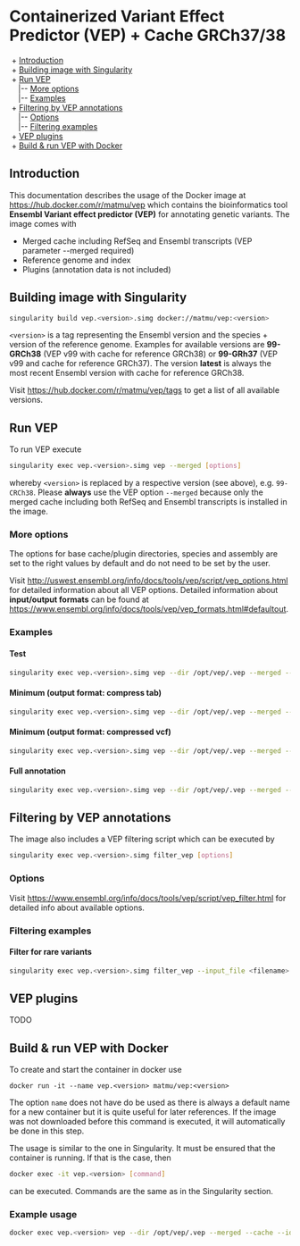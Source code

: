 # Containerized Variant Effect Predictor (VEP) + Cache GRCh37/38

&nbsp;+ [Introduction](#Introduction) \
&nbsp;+ [Building image with Singularity](#Building-image-with-Singularity) \
&nbsp;+ [Run VEP](#Run-VEP) \
&nbsp;&nbsp;&nbsp;&nbsp;|-- [More options](#More-options) \
&nbsp;&nbsp;&nbsp;&nbsp;|-- [Examples](#Examples) \
&nbsp;+ [Filtering by VEP annotations](#Filtering-by-VEP-annotations) \
&nbsp;&nbsp;&nbsp;&nbsp;|-- [Options](#Options) \
&nbsp;&nbsp;&nbsp;&nbsp;|-- [Filtering examples](#Filtering-examples) \
&nbsp;+ [VEP plugins](#VEP-plugins) \
&nbsp;+ [Build & run VEP with Docker](#Build-&-run-VEP-with-Docker)



## Introduction
This documentation describes the usage of the Docker image at https://hub.docker.com/r/matmu/vep which contains the bioinformatics tool **Ensembl Variant effect predictor (VEP)** for annotating genetic variants. The image comes with

* Merged cache including RefSeq and Ensembl transcripts (VEP parameter --merged required)
* Reference genome and index
* Plugins (annotation data is not included)


## Building image with Singularity
```bash
singularity build vep.<version>.simg docker://matmu/vep:<version>
```

`<version>` is a tag representing the Ensembl version and the species + version of the reference genome. Examples for available versions are **99-GRCh38** (VEP v99 with cache for reference GRCh38) or **99-GRh37** (VEP v99 and cache for reference GRCh37). The version **latest** is always the most recent Ensembl version with cache for reference GRCh38. 

Visit https://hub.docker.com/r/matmu/vep/tags to get a list of all available versions.


## Run VEP
To run VEP execute
```bash
singularity exec vep.<version>.simg vep --merged [options]
```
whereby `<version>` is replaced by a respective version (see above), e.g. `99-CRCh38`. Please **always** use the VEP option `--merged` because only the merged cache including both RefSeq and Ensembl transcripts is installed in the image. 

### More options
The options for base cache/plugin directories, species and assembly are set to the right values by default and do not need to be set by the user.

Visit http://uswest.ensembl.org/info/docs/tools/vep/script/vep_options.html for detailed information about all VEP options. Detailed information about **input/output formats** can be found at https://www.ensembl.org/info/docs/tools/vep/vep_formats.html#defaultout. 

### Examples

#### Test
```bash
singularity exec vep.<version>.simg vep --dir /opt/vep/.vep --merged --cache --id rs699        
```

#### Minimum (output format: compress tab)
```bash
singularity exec vep.<version>.simg vep --dir /opt/vep/.vep --merged --cache --input_file <filename>.vcf[.gz] --output_file <filename>.txt.gz --tab --compress_output bgzip
```


#### Minimum (output format: compressed vcf)
```bash
singularity exec vep.<version>.simg vep --dir /opt/vep/.vep --merged --cache --input_file <filename>.vcf[.gz] --output_file <filename>.vcf.gz --compress_output bgzip
```

#### Full annotation
```bash
singularity exec vep.<version>.simg vep --dir /opt/vep/.vep --merged --cache --input_file <filename>.vcf[.gz] --output_file <filename>.vcf.gz --compress_output bgzip --everything --nearest symbol        
```


## Filtering by VEP annotations
The image also includes a VEP filtering script which can be executed by
```bash
singularity exec vep.<version>.simg filter_vep [options]
```

### Options
Visit https://www.ensembl.org/info/docs/tools/vep/script/vep_filter.html for detailed info about available options.


### Filtering examples
#### Filter for rare variants
```bash
singularity exec vep.<version>.simg filter_vep --input_file <filename>.vcf --output_file <filename>.filtered.vcf --only_matched --filter "(IMPACT is HIGH or IMPACT is MODERATE or IMPACT is LOW) and (BIOTYPE is protein_coding) and ((PolyPhen > 0.446) or (SIFT < 0.05)) and (EUR_AF < 0.001 or gnomAD_NFE_AF < 0.001 or (not EUR_AF and not gnomAD_NFE_AF))" 
```


## VEP plugins
TODO


## Build & run VEP with Docker
To create and start the container in docker use 

```
docker run -it --name vep.<version> matmu/vep:<version>
```
The option `name` does not have do be used as there is always a default name for a new container but it is quite useful for later references. If the image was not downloaded before this command is executed, it will automatically be done in this step.

The usage is similar to the one in Singularity. It must be ensured that the container is running. If that is the case, then 
```bash
docker exec -it vep.<version> [command]
```
can be executed. Commands are the same as in the Singularity section.

### Example usage

```bash
docker exec vep.<version> vep --dir /opt/vep/.vep --merged --cache --id rs699
```




